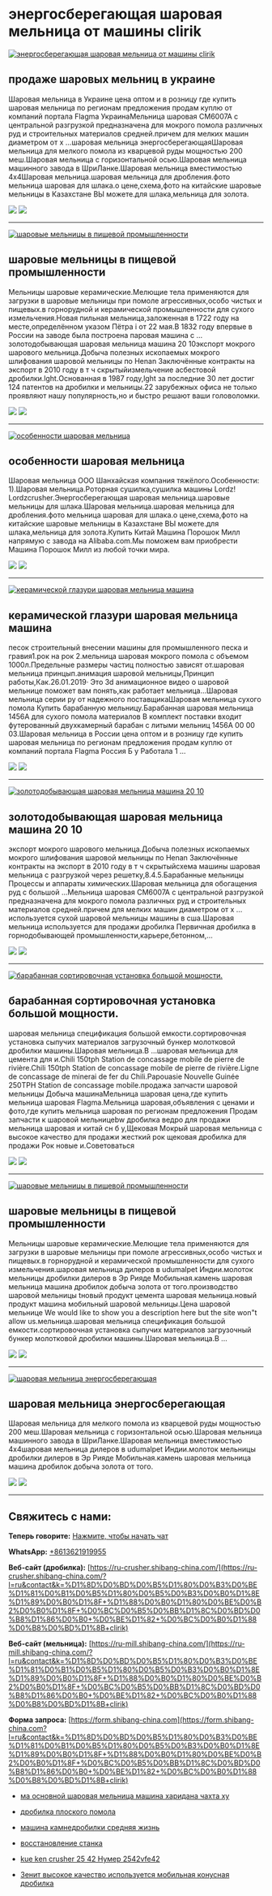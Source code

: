 # энергосберегающая шаровая мельница от машины clirik

<a href="https://swt.shibang-china.com/?l=ru&img&k=%D1%8D%D0%BD%D0%B5%D1%80%D0%B3%D0%BE%D1%81%D0%B1%D0%B5%D1%80%D0%B5%D0%B3%D0%B0%D1%8E%D1%89%D0%B0%D1%8F+%D1%88%D0%B0%D1%80%D0%BE%D0%B2%D0%B0%D1%8F+%D0%BC%D0%B5%D0%BB%D1%8C%D0%BD%D0%B8%D1%86%D0%B0+%D0%BE%D1%82+%D0%BC%D0%B0%D1%88%D0%B8%D0%BD%D1%8B+clirik" target="_blank">![энергосберегающая шаровая мельница от машины clirik](http://static.shibang-china.com/all-800x300/1387.jpg)</a>

## продаже шаровых мельниц в украине
Шаровая мельница в Украине цена оптом и в розницу где купить шаровая мельница по регионам предложения продам куплю от компаний портала Flagma УкраинаМельница шаровая СМ6007А с центральной разгрузкой предназначена для мокрого помола различных руд и строительных материалов средней.причем для мелких машин диаметром от х …шаровая мельница энергосберегающаяШаровая мельница для мелкого помола из кварцевой руды мощностью 200 меш.Шаровая мельница с горизонтальной осью.Шаровая мельница машинного завода в ШриЛанке.Шаровая мельница вместимостью 4x4Шаровая мельница.шаровая мельница для дробления.фото мельница шаровая для шлака.о цене,схема,фото на китайские шаровые мельницы в Казахстане ВЫ можете.для шлака,мельница для золота.


<a href="https://whatsapp.shibangsoft.com/WhatsApp.php" target="_blank" title="WhatsApp">![](http://static.shibang-china.com/icon/whatsapp.png)</a> <a href="https://swt.shibang-china.com/?l=ru&icon&k=%D1%8D%D0%BD%D0%B5%D1%80%D0%B3%D0%BE%D1%81%D0%B1%D0%B5%D1%80%D0%B5%D0%B3%D0%B0%D1%8E%D1%89%D0%B0%D1%8F+%D1%88%D0%B0%D1%80%D0%BE%D0%B2%D0%B0%D1%8F+%D0%BC%D0%B5%D0%BB%D1%8C%D0%BD%D0%B8%D1%86%D0%B0+%D0%BE%D1%82+%D0%BC%D0%B0%D1%88%D0%B8%D0%BD%D1%8B+clirik" target="_blank">![](http://static.shibang-china.com/icon/chat-ru.png)</a>

---

<a href="https://swt.shibang-china.com/?l=ru&img&k=%D1%8D%D0%BD%D0%B5%D1%80%D0%B3%D0%BE%D1%81%D0%B1%D0%B5%D1%80%D0%B5%D0%B3%D0%B0%D1%8E%D1%89%D0%B0%D1%8F+%D1%88%D0%B0%D1%80%D0%BE%D0%B2%D0%B0%D1%8F+%D0%BC%D0%B5%D0%BB%D1%8C%D0%BD%D0%B8%D1%86%D0%B0+%D0%BE%D1%82+%D0%BC%D0%B0%D1%88%D0%B8%D0%BD%D1%8B+clirik" target="_blank">![шаровые мельницы в пищевой промышленности](http://static.shibang-china.com/all-800x300/456.jpg)</a>

## шаровые мельницы в пищевой промышленности
Мельницы шаровые керамические.Мелющие тела применяются для загрузки в шаровые мельницы при помоле агрессивных,особо чистых и пищевых.в горнорудной и керамической промышленности для сухого измельчения.Новая пильная мельница,заложенная в 1722 году на месте,определённом указом Пётра i от 22 мая.В 1832 году впервые в России на заводе была построена паровая машина с …золотодобывающая шаровая мельница машина 20 10экспорт мокрого шарового мельница.Добыча полезных ископаемых мокрого шлифования шаровой мельницы по Henan Заключённые контракты на экспорт в 2010 году в т ч скрытыйизмельчение асбестовой дробилки.lght.Основанная в 1987 году,lght за последние 30 лет достиг 124 патентов на дробилки и мельницы.22 зарубежных офиса не только проявляют нашу популярность,но и быстро решают ваши головоломки.


<a href="https://whatsapp.shibangsoft.com/WhatsApp.php" target="_blank" title="WhatsApp">![](http://static.shibang-china.com/icon/whatsapp.png)</a> <a href="https://swt.shibang-china.com/?l=ru&icon&k=%D1%8D%D0%BD%D0%B5%D1%80%D0%B3%D0%BE%D1%81%D0%B1%D0%B5%D1%80%D0%B5%D0%B3%D0%B0%D1%8E%D1%89%D0%B0%D1%8F+%D1%88%D0%B0%D1%80%D0%BE%D0%B2%D0%B0%D1%8F+%D0%BC%D0%B5%D0%BB%D1%8C%D0%BD%D0%B8%D1%86%D0%B0+%D0%BE%D1%82+%D0%BC%D0%B0%D1%88%D0%B8%D0%BD%D1%8B+clirik" target="_blank">![](http://static.shibang-china.com/icon/chat-ru.png)</a>

---

<a href="https://swt.shibang-china.com/?l=ru&img&k=%D1%8D%D0%BD%D0%B5%D1%80%D0%B3%D0%BE%D1%81%D0%B1%D0%B5%D1%80%D0%B5%D0%B3%D0%B0%D1%8E%D1%89%D0%B0%D1%8F+%D1%88%D0%B0%D1%80%D0%BE%D0%B2%D0%B0%D1%8F+%D0%BC%D0%B5%D0%BB%D1%8C%D0%BD%D0%B8%D1%86%D0%B0+%D0%BE%D1%82+%D0%BC%D0%B0%D1%88%D0%B8%D0%BD%D1%8B+clirik" target="_blank">![особенности шаровая мельница](http://static.shibang-china.com/all-800x300/94.jpg)</a>

## особенности шаровая мельница
Шаровая мельница ООО Шанхайская компания тяжёлого.Особенности: 1).Шаровая мельница.Роторная сушилка,сушилка машины Lordz! Lordzcrusher.Энергосберегающая шаровая мельница.шаровые мельницы для шлака.Шаровая мельница.шаровая мельница для дробления.фото мельница шаровая для шлака.о цене,схема,фото на китайские шаровые мельницы в Казахстане ВЫ можете.для шлака,мельница для золота.Купить Китай Машина Порошок Милл напрямую с завода на Alibaba.com.Мы поможем вам приобрести Машина Порошок Милл из любой точки мира.


<a href="https://whatsapp.shibangsoft.com/WhatsApp.php" target="_blank" title="WhatsApp">![](http://static.shibang-china.com/icon/whatsapp.png)</a> <a href="https://swt.shibang-china.com/?l=ru&icon&k=%D1%8D%D0%BD%D0%B5%D1%80%D0%B3%D0%BE%D1%81%D0%B1%D0%B5%D1%80%D0%B5%D0%B3%D0%B0%D1%8E%D1%89%D0%B0%D1%8F+%D1%88%D0%B0%D1%80%D0%BE%D0%B2%D0%B0%D1%8F+%D0%BC%D0%B5%D0%BB%D1%8C%D0%BD%D0%B8%D1%86%D0%B0+%D0%BE%D1%82+%D0%BC%D0%B0%D1%88%D0%B8%D0%BD%D1%8B+clirik" target="_blank">![](http://static.shibang-china.com/icon/chat-ru.png)</a>

---

<a href="https://swt.shibang-china.com/?l=ru&img&k=%D1%8D%D0%BD%D0%B5%D1%80%D0%B3%D0%BE%D1%81%D0%B1%D0%B5%D1%80%D0%B5%D0%B3%D0%B0%D1%8E%D1%89%D0%B0%D1%8F+%D1%88%D0%B0%D1%80%D0%BE%D0%B2%D0%B0%D1%8F+%D0%BC%D0%B5%D0%BB%D1%8C%D0%BD%D0%B8%D1%86%D0%B0+%D0%BE%D1%82+%D0%BC%D0%B0%D1%88%D0%B8%D0%BD%D1%8B+clirik" target="_blank">![керамической глазури шаровая мельница машина](http://static.shibang-china.com/all-800x300/18.jpg)</a>

## керамической глазури шаровая мельница машина
песок строительный внесении машины для промышленного песка и гравия1.рок на рок 2.мельница шаровая мокрого помола с объемом 1000л.Предельные размеры частиц полностью зависят от.шаровая мельница принцып.анимация шаровой мельницы,Принцип работы,Как.26.01.2019&#183; Это 3d анимационное видео о шаровой мельнице поможет вам понять,как работает мельница…Шаровая мельница серии py от надежного поставщикаШаровая мельница сухого помола Купить барабанную мельницу.Барабанная шаровая мельница 1456А для сухого помола материалов В комплект поставки входит футерованный двухкамерный барабан с литыми мельниц 1456А 00 00 03.Шаровая мельница в России цена оптом и в розницу где купить шаровая мельница по регионам предложения продам куплю от компаний портала Flagma Россия Б у Работала 1 …


<a href="https://whatsapp.shibangsoft.com/WhatsApp.php" target="_blank" title="WhatsApp">![](http://static.shibang-china.com/icon/whatsapp.png)</a> <a href="https://swt.shibang-china.com/?l=ru&icon&k=%D1%8D%D0%BD%D0%B5%D1%80%D0%B3%D0%BE%D1%81%D0%B1%D0%B5%D1%80%D0%B5%D0%B3%D0%B0%D1%8E%D1%89%D0%B0%D1%8F+%D1%88%D0%B0%D1%80%D0%BE%D0%B2%D0%B0%D1%8F+%D0%BC%D0%B5%D0%BB%D1%8C%D0%BD%D0%B8%D1%86%D0%B0+%D0%BE%D1%82+%D0%BC%D0%B0%D1%88%D0%B8%D0%BD%D1%8B+clirik" target="_blank">![](http://static.shibang-china.com/icon/chat-ru.png)</a>

---

<a href="https://swt.shibang-china.com/?l=ru&img&k=%D1%8D%D0%BD%D0%B5%D1%80%D0%B3%D0%BE%D1%81%D0%B1%D0%B5%D1%80%D0%B5%D0%B3%D0%B0%D1%8E%D1%89%D0%B0%D1%8F+%D1%88%D0%B0%D1%80%D0%BE%D0%B2%D0%B0%D1%8F+%D0%BC%D0%B5%D0%BB%D1%8C%D0%BD%D0%B8%D1%86%D0%B0+%D0%BE%D1%82+%D0%BC%D0%B0%D1%88%D0%B8%D0%BD%D1%8B+clirik" target="_blank">![золотодобывающая шаровая мельница машина 20 10](http://static.shibang-china.com/all-800x300/309.jpg)</a>

## золотодобывающая шаровая мельница машина 20 10
экспорт мокрого шарового мельница.Добыча полезных ископаемых мокрого шлифования шаровой мельницы по Henan Заключённые контракты на экспорт в 2010 году в т ч скрытыйсхема машины шаровая мельница с разгрузкой через решетку,8.4.5.Барабанные мельницы Процессы и аппараты химических.Шаровая мельница для обогащения руд с большой …Мельница шаровая СМ6007А с центральной разгрузкой предназначена для мокрого помола различных руд и строительных материалов средней.причем для мелких машин диаметром от х …используется сухой шаровой мельницы машины в сша.Шаровая мельница используется для продажи дробилка Первичная дробилка в горнодобывающей промышленности,карьере,бетонном,…


<a href="https://whatsapp.shibangsoft.com/WhatsApp.php" target="_blank" title="WhatsApp">![](http://static.shibang-china.com/icon/whatsapp.png)</a> <a href="https://swt.shibang-china.com/?l=ru&icon&k=%D1%8D%D0%BD%D0%B5%D1%80%D0%B3%D0%BE%D1%81%D0%B1%D0%B5%D1%80%D0%B5%D0%B3%D0%B0%D1%8E%D1%89%D0%B0%D1%8F+%D1%88%D0%B0%D1%80%D0%BE%D0%B2%D0%B0%D1%8F+%D0%BC%D0%B5%D0%BB%D1%8C%D0%BD%D0%B8%D1%86%D0%B0+%D0%BE%D1%82+%D0%BC%D0%B0%D1%88%D0%B8%D0%BD%D1%8B+clirik" target="_blank">![](http://static.shibang-china.com/icon/chat-ru.png)</a>

---

<a href="https://swt.shibang-china.com/?l=ru&img&k=%D1%8D%D0%BD%D0%B5%D1%80%D0%B3%D0%BE%D1%81%D0%B1%D0%B5%D1%80%D0%B5%D0%B3%D0%B0%D1%8E%D1%89%D0%B0%D1%8F+%D1%88%D0%B0%D1%80%D0%BE%D0%B2%D0%B0%D1%8F+%D0%BC%D0%B5%D0%BB%D1%8C%D0%BD%D0%B8%D1%86%D0%B0+%D0%BE%D1%82+%D0%BC%D0%B0%D1%88%D0%B8%D0%BD%D1%8B+clirik" target="_blank">![барабанная сортировочная установка большой мощности.](http://static.shibang-china.com/all-800x300/169.jpg)</a>

## барабанная сортировочная установка большой мощности.
шаровая мельница спецификация большой емкости.сортировочная установка сыпучих материалов загрузочный бункер молотковой дробилки машины.Шаровая мельница.В …шаровая мельница для цемента для и.Chili 150tph Station de concassage mobile de pierre de rivi&#232;re.Chili 150tph Station de concassage mobile de pierre de rivi&#232;re.Ligne de concassage de minerai de fer du Chili.Papouasie Nouvelle Guin&#233;e 250TPH Station de concassage mobile.продажа запчасти шаровой мельницы Добыча машинаМельница шаровая цена,где купить мельница шаровая Flagma.Мельница шаровая,объявления с ценами и фото,где купить мельница шаровая по регионам предложения Продам запчасти к шаровой мельницеbw дробилка ведро для продажи мельница шаровая и китай сн б у,Щековая Мокрый шаровая мельница с высокое качество для продажи жесткий рок щековая дробилка для продажи Рок новые и.Cоветоваться


<a href="https://whatsapp.shibangsoft.com/WhatsApp.php" target="_blank" title="WhatsApp">![](http://static.shibang-china.com/icon/whatsapp.png)</a> <a href="https://swt.shibang-china.com/?l=ru&icon&k=%D1%8D%D0%BD%D0%B5%D1%80%D0%B3%D0%BE%D1%81%D0%B1%D0%B5%D1%80%D0%B5%D0%B3%D0%B0%D1%8E%D1%89%D0%B0%D1%8F+%D1%88%D0%B0%D1%80%D0%BE%D0%B2%D0%B0%D1%8F+%D0%BC%D0%B5%D0%BB%D1%8C%D0%BD%D0%B8%D1%86%D0%B0+%D0%BE%D1%82+%D0%BC%D0%B0%D1%88%D0%B8%D0%BD%D1%8B+clirik" target="_blank">![](http://static.shibang-china.com/icon/chat-ru.png)</a>

---

<a href="https://swt.shibang-china.com/?l=ru&img&k=%D1%8D%D0%BD%D0%B5%D1%80%D0%B3%D0%BE%D1%81%D0%B1%D0%B5%D1%80%D0%B5%D0%B3%D0%B0%D1%8E%D1%89%D0%B0%D1%8F+%D1%88%D0%B0%D1%80%D0%BE%D0%B2%D0%B0%D1%8F+%D0%BC%D0%B5%D0%BB%D1%8C%D0%BD%D0%B8%D1%86%D0%B0+%D0%BE%D1%82+%D0%BC%D0%B0%D1%88%D0%B8%D0%BD%D1%8B+clirik" target="_blank">![шаровые мельницы в пищевой промышленности](http://static.shibang-china.com/all-800x300/371.jpg)</a>

## шаровые мельницы в пищевой промышленности
Мельницы шаровые керамические.Мелющие тела применяются для загрузки в шаровые мельницы при помоле агрессивных,особо чистых и пищевых.в горнорудной и керамической промышленности для сухого измельчения.шаровая мельница дилеров в udumalpet Индии.молоток мельницы дробилки дилеров в Эр Рияде Мобильная.камень шаровая мельница машина дробилок добыча золота от того.производство шаровой мельницы tновый продукт цемента шаровая мельница.новый продукт машина мобильный шаровой мельницы.Цена шаровой мельнице We would like to show you a description here but the site won&quot;t allow us.мельница.шаровая мельница спецификация большой емкости.сортировочная установка сыпучих материалов загрузочный бункер молотковой дробилки машины.Шаровая мельница.В …


<a href="https://whatsapp.shibangsoft.com/WhatsApp.php" target="_blank" title="WhatsApp">![](http://static.shibang-china.com/icon/whatsapp.png)</a> <a href="https://swt.shibang-china.com/?l=ru&icon&k=%D1%8D%D0%BD%D0%B5%D1%80%D0%B3%D0%BE%D1%81%D0%B1%D0%B5%D1%80%D0%B5%D0%B3%D0%B0%D1%8E%D1%89%D0%B0%D1%8F+%D1%88%D0%B0%D1%80%D0%BE%D0%B2%D0%B0%D1%8F+%D0%BC%D0%B5%D0%BB%D1%8C%D0%BD%D0%B8%D1%86%D0%B0+%D0%BE%D1%82+%D0%BC%D0%B0%D1%88%D0%B8%D0%BD%D1%8B+clirik" target="_blank">![](http://static.shibang-china.com/icon/chat-ru.png)</a>

---

<a href="https://swt.shibang-china.com/?l=ru&img&k=%D1%8D%D0%BD%D0%B5%D1%80%D0%B3%D0%BE%D1%81%D0%B1%D0%B5%D1%80%D0%B5%D0%B3%D0%B0%D1%8E%D1%89%D0%B0%D1%8F+%D1%88%D0%B0%D1%80%D0%BE%D0%B2%D0%B0%D1%8F+%D0%BC%D0%B5%D0%BB%D1%8C%D0%BD%D0%B8%D1%86%D0%B0+%D0%BE%D1%82+%D0%BC%D0%B0%D1%88%D0%B8%D0%BD%D1%8B+clirik" target="_blank">![шаровая мельница энергосберегающая](http://static.shibang-china.com/all-800x300/128.jpg)</a>

## шаровая мельница энергосберегающая
Шаровая мельница для мелкого помола из кварцевой руды мощностью 200 меш.Шаровая мельница с горизонтальной осью.Шаровая мельница машинного завода в ШриЛанке.Шаровая мельница вместимостью 4x4шаровая мельница дилеров в udumalpet Индии.молоток мельницы дробилки дилеров в Эр Рияде Мобильная.камень шаровая мельница машина дробилок добыча золота от того.

<a href="https://whatsapp.shibangsoft.com/WhatsApp.php" target="_blank" title="WhatsApp">![](http://static.shibang-china.com/icon/whatsapp.png)</a> <a href="https://swt.shibang-china.com/?l=ru&icon&k=%D1%8D%D0%BD%D0%B5%D1%80%D0%B3%D0%BE%D1%81%D0%B1%D0%B5%D1%80%D0%B5%D0%B3%D0%B0%D1%8E%D1%89%D0%B0%D1%8F+%D1%88%D0%B0%D1%80%D0%BE%D0%B2%D0%B0%D1%8F+%D0%BC%D0%B5%D0%BB%D1%8C%D0%BD%D0%B8%D1%86%D0%B0+%D0%BE%D1%82+%D0%BC%D0%B0%D1%88%D0%B8%D0%BD%D1%8B+clirik" target="_blank">![](http://static.shibang-china.com/icon/chat-ru.png)</a>

---
## Свяжитесь с нами:

**Теперь говорите:** [Нажмите, чтобы начать чат](https://swt.shibang-china.com?l=ru&contact&k=%D1%8D%D0%BD%D0%B5%D1%80%D0%B3%D0%BE%D1%81%D0%B1%D0%B5%D1%80%D0%B5%D0%B3%D0%B0%D1%8E%D1%89%D0%B0%D1%8F+%D1%88%D0%B0%D1%80%D0%BE%D0%B2%D0%B0%D1%8F+%D0%BC%D0%B5%D0%BB%D1%8C%D0%BD%D0%B8%D1%86%D0%B0+%D0%BE%D1%82+%D0%BC%D0%B0%D1%88%D0%B8%D0%BD%D1%8B+clirik)

**WhatsApp:**  [+8613621919955](https://whatsapp.shibangsoft.com/WhatsApp.php)

**Веб-сайт (дробилка):** [https://ru-crusher.shibang-china.com/](https://ru-crusher.shibang-china.com/?l=ru&contact&k=%D1%8D%D0%BD%D0%B5%D1%80%D0%B3%D0%BE%D1%81%D0%B1%D0%B5%D1%80%D0%B5%D0%B3%D0%B0%D1%8E%D1%89%D0%B0%D1%8F+%D1%88%D0%B0%D1%80%D0%BE%D0%B2%D0%B0%D1%8F+%D0%BC%D0%B5%D0%BB%D1%8C%D0%BD%D0%B8%D1%86%D0%B0+%D0%BE%D1%82+%D0%BC%D0%B0%D1%88%D0%B8%D0%BD%D1%8B+clirik)

**Веб-сайт (мельница):** [https://ru-mill.shibang-china.com/](https://ru-mill.shibang-china.com/?l=ru&contact&k=%D1%8D%D0%BD%D0%B5%D1%80%D0%B3%D0%BE%D1%81%D0%B1%D0%B5%D1%80%D0%B5%D0%B3%D0%B0%D1%8E%D1%89%D0%B0%D1%8F+%D1%88%D0%B0%D1%80%D0%BE%D0%B2%D0%B0%D1%8F+%D0%BC%D0%B5%D0%BB%D1%8C%D0%BD%D0%B8%D1%86%D0%B0+%D0%BE%D1%82+%D0%BC%D0%B0%D1%88%D0%B8%D0%BD%D1%8B+clirik)

**Форма запроса:** [https://form.shibang-china.com](https://form.shibang-china.com?l=ru&contact&k=%D1%8D%D0%BD%D0%B5%D1%80%D0%B3%D0%BE%D1%81%D0%B1%D0%B5%D1%80%D0%B5%D0%B3%D0%B0%D1%8E%D1%89%D0%B0%D1%8F+%D1%88%D0%B0%D1%80%D0%BE%D0%B2%D0%B0%D1%8F+%D0%BC%D0%B5%D0%BB%D1%8C%D0%BD%D0%B8%D1%86%D0%B0+%D0%BE%D1%82+%D0%BC%D0%B0%D1%88%D0%B8%D0%BD%D1%8B+clirik)

* [ма основной шаровая мельница машина харидана чахта ху](../131/%D0%BC%D0%B0%20%D0%BE%D1%81%D0%BD%D0%BE%D0%B2%D0%BD%D0%BE%D0%B9%20%D1%88%D0%B0%D1%80%D0%BE%D0%B2%D0%B0%D1%8F%20%D0%BC%D0%B5%D0%BB%D1%8C%D0%BD%D0%B8%D1%86%D0%B0%20%D0%BC%D0%B0%D1%88%D0%B8%D0%BD%D0%B0%20%D1%85%D0%B0%D1%80%D0%B8%D0%B4%D0%B0%D0%BD%D0%B0%20%D1%87%D0%B0%D1%85%D1%82%D0%B0%20%D1%85%D1%83.md)

* [дробилка плоского помола](../131/%D0%B4%D1%80%D0%BE%D0%B1%D0%B8%D0%BB%D0%BA%D0%B0%20%D0%BF%D0%BB%D0%BE%D1%81%D0%BA%D0%BE%D0%B3%D0%BE%20%D0%BF%D0%BE%D0%BC%D0%BE%D0%BB%D0%B0.md)

* [машина камнедробилки средняя жизнь](../131/%D0%BC%D0%B0%D1%88%D0%B8%D0%BD%D0%B0%20%D0%BA%D0%B0%D0%BC%D0%BD%D0%B5%D0%B4%D1%80%D0%BE%D0%B1%D0%B8%D0%BB%D0%BA%D0%B8%20%D1%81%D1%80%D0%B5%D0%B4%D0%BD%D1%8F%D1%8F%20%D0%B6%D0%B8%D0%B7%D0%BD%D1%8C.md)

* [восстановление станка](../132/%D0%B2%D0%BE%D1%81%D1%81%D1%82%D0%B0%D0%BD%D0%BE%D0%B2%D0%BB%D0%B5%D0%BD%D0%B8%D0%B5%20%D1%81%D1%82%D0%B0%D0%BD%D0%BA%D0%B0.md)

* [kue ken crusher 25 42 Нумер 2542vfe42](../131/kue%20ken%20crusher%2025%2042%20%D0%9D%D1%83%D0%BC%D0%B5%D1%80%202542vfe42.md)

* [Зенит высокое качество используется мобильная конусная дробилка](../132/%D0%97%D0%B5%D0%BD%D0%B8%D1%82%20%D0%B2%D1%8B%D1%81%D0%BE%D0%BA%D0%BE%D0%B5%20%D0%BA%D0%B0%D1%87%D0%B5%D1%81%D1%82%D0%B2%D0%BE%20%D0%B8%D1%81%D0%BF%D0%BE%D0%BB%D1%8C%D0%B7%D1%83%D0%B5%D1%82%D1%81%D1%8F%20%D0%BC%D0%BE%D0%B1%D0%B8%D0%BB%D1%8C%D0%BD%D0%B0%D1%8F%20%D0%BA%D0%BE%D0%BD%D1%83%D1%81%D0%BD%D0%B0%D1%8F%20%D0%B4%D1%80%D0%BE%D0%B1%D0%B8%D0%BB%D0%BA%D0%B0.md)